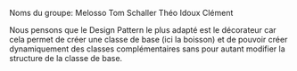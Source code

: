 Noms du groupe:
    Melosso Tom
    Schaller Théo
    Idoux Clément

Nous pensons que le Design Pattern le plus adapté est le décorateur car cela permet de créer une classe de base (ici la boisson) 
et de pouvoir créer dynamiquement des classes complémentaires sans pour autant modifier la structure de la classe de base.
